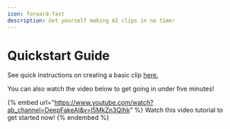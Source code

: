 ```yaml
---
icon: forward-fast
description: Get yourself making AI clips in no time!
---
```


# Quickstart Guide

See quick instructions on creating a basic clip [here.](creating-your-first-clip.md)

You can also watch the video below to get going in under five minutes!

{% embed url="https://www.youtube.com/watch?ab_channel=DeepFakeAI&v=l5MkZn3QIhk" %}
Watch this video tutorial to get started now!
{% endembed %}

